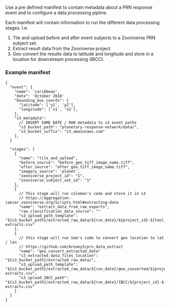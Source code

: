 Use a pre defined manifest to contain metadata about a PRN response event and to configure a data processing pipline.

Each manifest will contain information to run the different data processing stages. I.e.

1. Tile and upload before and after event subjects to a Zooniverse PRN subject set.
0. Extract result data from the Zooniverse project.
0. Geo convert the results data to latitude and longitude and store in a location for downstream processing (IBCC).

### Example manifest
```
{
  "event": {
    "name": 'caribbean',
    "date": 'October 2018'
    "bounding_box_coords": {
      "latitude": ['y1', 'y2'],
      "longitude": ['x1', 'x2'],
    },
    "s3_metadata":
      // INSERT SOME DATE / RUN metadata to s3 event paths
      "s3_bucket_path": "planetary-response-network/data/",
      "s3_bucket_suffix": "s3.amazonaws.com"
    },
  }

  "stages": [
    {
      "name": "tile_and_upload",
      "before_source": "before_geo_tiff_image_name.tiff",
      "after_source": "after_geo_tiff_image_name.tiff",
      "imagery_source": 'planet',
      "zooniverse_project_id": "1",
      "zooniverse_subject_set_id": "1"
    },
    {
      // This stage will run coleman's code and store it in s3
      // https://aggregation-caesar.zooniverse.org/Scripts.html#extracting-data
      "name": "extract_data_from_raw_exports",
      "raw_classification_data_source": ""
      "s3_upload_path_template": "${s3_bucket_path}/extracted_raw_data/${run_date}/${project_id}-${tool_type}-extracts.csv"
    }.
    {
      // this stage will run Sam's code to convert geo location to lat / lon
      // https://github.com/AroneyS/prn_data_extract
      "name": "geo_convert_extracted_data"
      "s3_extracted_data_files_location": "${s3_bucket_path}/extracted_raw_data/",
      "s3_upload_path_template": "${s3_bucket_path}/extracted_raw_data/${run_date}/geo_converted/${project_id}-${tool_type}-extracts.csv",
      "s3_upload_IBCC_path": "${s3_bucket_path}/extracted_raw_data/${run_date}/IBCC/${project_id}-${tool_type}-extracts.csv"
    }
  ]
}
```
